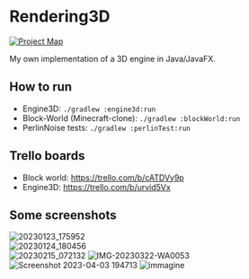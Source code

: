 # Rendering3D
[![Project Map](https://sourcespy.com/shield.svg)](https://sourcespy.com/github/orangomangorendering3d/)

My own implementation of a 3D engine in Java/JavaFX.

## How to run
* Engine3D: `./gradlew :engine3d:run`  
* Block-World (Minecraft-clone): `./gradlew :blockWorld:run`
* PerlinNoise tests: `./gradlew :perlinTest:run`
## Trello boards
* Block world: https://trello.com/b/cATDVy9p
* Engine3D: https://trello.com/b/urvid5Vx
## Some screenshots
![20230123_175952](https://user-images.githubusercontent.com/61402409/214102079-893e4df3-15ff-489a-960b-13c258c80832.gif)  
![20230124_180456](https://user-images.githubusercontent.com/61402409/214359852-4723ab4a-318d-4dd5-908a-0be952f369ba.gif)  
![20230215_072132](https://user-images.githubusercontent.com/61402409/218948743-05c0e8ab-e76d-454e-ab00-b2978fac5b2e.gif)
![IMG-20230322-WA0053](https://user-images.githubusercontent.com/61402409/229615266-aa39f59c-af8a-4ae6-a683-cef6411c1da6.jpg)
![Screenshot 2023-04-03 194713](https://user-images.githubusercontent.com/61402409/229615269-765c6ae4-871a-4110-bb47-d59445187fd1.png)
![immagine](https://github.com/OrangoMango/Rendering3D/assets/61402409/4b249179-cafd-4184-b646-7141d7dd891e)
